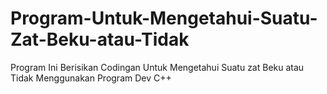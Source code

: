 # Program-Untuk-Mengetahui-Suatu-Zat-Beku-atau-Tidak
Program Ini Berisikan Codingan Untuk Mengetahui Suatu zat Beku atau Tidak
Menggunakan Program Dev C++

